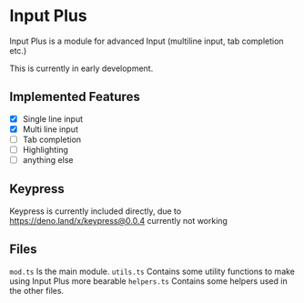 # Input Plus

Input Plus is a module for advanced Input (multiline input, tab completion etc.)

This is currently in early development.

## Implemented Features

- [X] Single line input
- [X] Multi line input
- [ ] Tab completion
- [ ] Highlighting
- [ ] anything else

## Keypress
Keypress is currently included directly, due to https://deno.land/x/keypress@0.0.4 currently not working

## Files
`mod.ts` Is the main module.
`utils.ts` Contains some utility functions to make using Input Plus more bearable
`helpers.ts` Contains some helpers used in the other files.